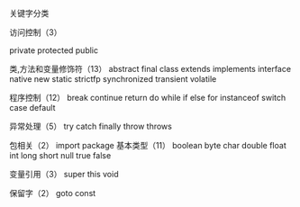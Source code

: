 关键字分类

访问控制（3）

private    protected    public

类,方法和变量修饰符（13）
abstract   final     class    extends    implements    interface    native    new
static    strictfp    synchronized    transient    volatile
    
程序控制（12）
break    continue    return    do    while    if    else    for    instanceof    switch	case    default
    
异常处理（5）
try    catch  finally  throw    throws

包相关（2）
import    package
基本类型（11）
boolean    byte    char    double    float    int    long    short    null    true    false

变量引用（3）
super    this    void
    
保留字（2）
goto    const